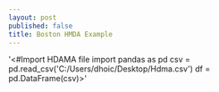 ```yaml
---
layout: post
published: false
title: Boston HMDA Example
---
```

'<#Import HDAMA file
import pandas as pd
csv = pd.read_csv('C:/Users/dhoic/Desktop/Hdma.csv')
df = pd.DataFrame(csv)>'
